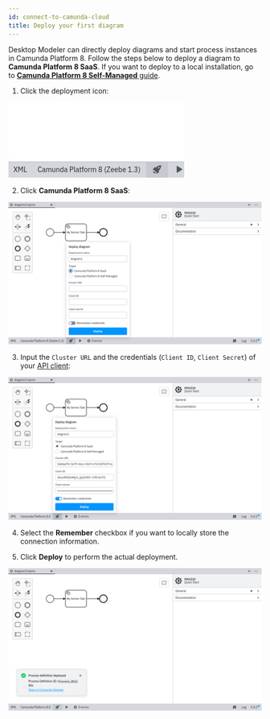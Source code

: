 ```yaml
---
id: connect-to-camunda-cloud
title: Deploy your first diagram
---
```


Desktop Modeler can directly deploy diagrams and start process instances in Camunda Platform 8. Follow the steps below to deploy a diagram to **Camunda Platform 8 SaaS**. If you want to deploy to a local installation, go to [**Camunda Platform 8 Self-Managed** guide](../../../self-managed/modeler/desktop-modeler/deploy-to-self-managed.md).

1. Click the deployment icon:

![deployment icon](./img/deploy-icon.png)

2. Click **Camunda Platform 8 SaaS**:

![deployment configuration](./img/deploy-diagram-camunda-cloud.png)

3. Input the `Cluster URL` and the credentials (`Client ID`, `Client Secret`) of your [API client](../../console/manage-clusters/manage-api-clients.md):

![deployment via Camunda Platform 8](./img/deploy-diagram-camunda-cloud-remember.png)

4. Select the **Remember** checkbox if you want to locally store the connection information.

5. Click **Deploy** to perform the actual deployment.

![deployment successful](./img/deploy-diagram-camunda-cloud-success.png)
